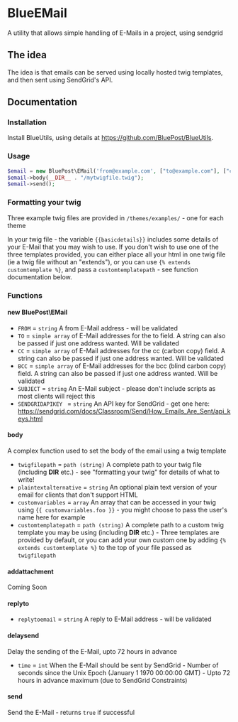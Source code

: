 # BlueEMail
A utility that allows simple handling of E-Mails in a project, using sendgrid

## The idea
The idea is that emails can be served using locally hosted twig templates, and then sent using SendGrid's API.

## Documentation
### Installation
Install BlueUtils, using details at https://github.com/BluePost/BlueUtils.

### Usage
```php
$email = new BluePost\EMail('from@example.com', ["to@example.com"], ["cc@example.com"], ["bcc@example.com"], 'Greetings from BlueUtils BlueEMail');
$email->body(__DIR__ . "/mytwigfile.twig");
$email->send();
```
### Formatting your twig
Three example twig files are provided in `/themes/examples/` - one for each theme

In your twig file - the variable `{{basicdetails}}` includes some details of your E-Mail that you may wish to use.
If you don't wish to use one of the three templates provided, you can either place all your html in one twig file (ie a twig file without an "extends"), or you can use `{% extends customtemplate %}`, and pass a `customtemplatepath` - see function documentation below.

### Functions
#### new BluePost\EMail
* `FROM` = `string` A from E-Mail address - will be validated
* `TO` = `simple array` of E-Mail addresses for the to field. A string can also be passed if just one address wanted. Will be validated
* `CC` = `simple array` of E-Mail addresses for the cc (carbon copy) field. A string can also be passed if just one address wanted. Will be validated
* `BCC` = `simple array` of E-Mail addresses for the bcc (blind carbon copy) field. A string can also be passed if just one address wanted. Will be validated
* `SUBJECT` = `string` An E-Mail subject - please don't include scripts as most clients will reject this
* `SENDGRIDAPIKEY ` = `string` An API key for SendGrid - get one here: https://sendgrid.com/docs/Classroom/Send/How_Emails_Are_Sent/api_keys.html
#### body

A complex function used to set the body of the email using a twig template
* `twigfilepath` = `path (string)` A complete path to your twig file (including __DIR__ etc.) - see "formatting your twig" for details of what to write!
* `plaintextalternative` = `string` An optional plain text version of your email for clients that don't support HTML
* `customvariables` = `array` An array that can be accessed in your twig using `{{ customvariables.foo }}` - you might choose to pass the user's name here for example
* `customtemplatepath` = `path (string)` A complete path to a custom twig template you may be using (including __DIR__ etc.) - Three templates are provided by default, or you can add your own custom one by adding `{% extends customtemplate %}` to the top of your file passed as `twigfilepath`

#### addattachment
Coming Soon

#### replyto
* `replytoemail` = `string` A reply to E-Mail address - will be validated

#### delaysend
Delay the sending of the E-Mail, upto 72 hours in advance
* `time` = `int` When the E-Mail should be sent by SendGrid - Number of seconds since the Unix Epoch (January 1 1970 00:00:00 GMT) - Upto 72 hours in advance maximum (due to SendGrid Constraints)

#### send
Send the E-Mail - returns `true` if successful

